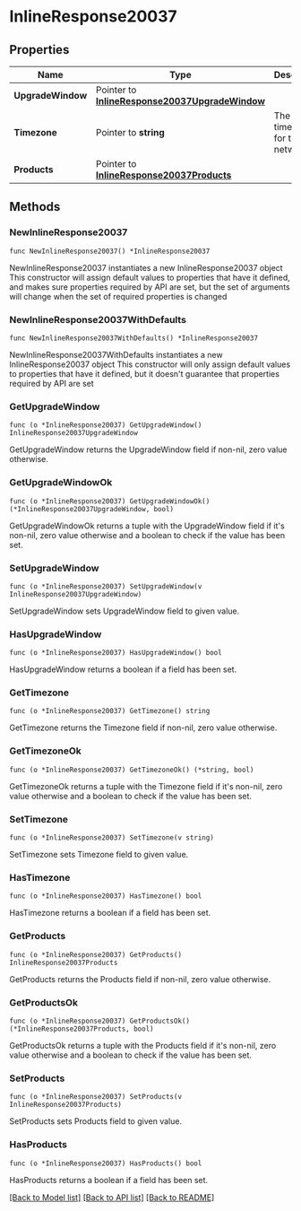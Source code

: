 # InlineResponse20037

## Properties

Name | Type | Description | Notes
------------ | ------------- | ------------- | -------------
**UpgradeWindow** | Pointer to [**InlineResponse20037UpgradeWindow**](InlineResponse20037UpgradeWindow.md) |  | [optional] 
**Timezone** | Pointer to **string** | The timezone for the network | [optional] 
**Products** | Pointer to [**InlineResponse20037Products**](InlineResponse20037Products.md) |  | [optional] 

## Methods

### NewInlineResponse20037

`func NewInlineResponse20037() *InlineResponse20037`

NewInlineResponse20037 instantiates a new InlineResponse20037 object
This constructor will assign default values to properties that have it defined,
and makes sure properties required by API are set, but the set of arguments
will change when the set of required properties is changed

### NewInlineResponse20037WithDefaults

`func NewInlineResponse20037WithDefaults() *InlineResponse20037`

NewInlineResponse20037WithDefaults instantiates a new InlineResponse20037 object
This constructor will only assign default values to properties that have it defined,
but it doesn't guarantee that properties required by API are set

### GetUpgradeWindow

`func (o *InlineResponse20037) GetUpgradeWindow() InlineResponse20037UpgradeWindow`

GetUpgradeWindow returns the UpgradeWindow field if non-nil, zero value otherwise.

### GetUpgradeWindowOk

`func (o *InlineResponse20037) GetUpgradeWindowOk() (*InlineResponse20037UpgradeWindow, bool)`

GetUpgradeWindowOk returns a tuple with the UpgradeWindow field if it's non-nil, zero value otherwise
and a boolean to check if the value has been set.

### SetUpgradeWindow

`func (o *InlineResponse20037) SetUpgradeWindow(v InlineResponse20037UpgradeWindow)`

SetUpgradeWindow sets UpgradeWindow field to given value.

### HasUpgradeWindow

`func (o *InlineResponse20037) HasUpgradeWindow() bool`

HasUpgradeWindow returns a boolean if a field has been set.

### GetTimezone

`func (o *InlineResponse20037) GetTimezone() string`

GetTimezone returns the Timezone field if non-nil, zero value otherwise.

### GetTimezoneOk

`func (o *InlineResponse20037) GetTimezoneOk() (*string, bool)`

GetTimezoneOk returns a tuple with the Timezone field if it's non-nil, zero value otherwise
and a boolean to check if the value has been set.

### SetTimezone

`func (o *InlineResponse20037) SetTimezone(v string)`

SetTimezone sets Timezone field to given value.

### HasTimezone

`func (o *InlineResponse20037) HasTimezone() bool`

HasTimezone returns a boolean if a field has been set.

### GetProducts

`func (o *InlineResponse20037) GetProducts() InlineResponse20037Products`

GetProducts returns the Products field if non-nil, zero value otherwise.

### GetProductsOk

`func (o *InlineResponse20037) GetProductsOk() (*InlineResponse20037Products, bool)`

GetProductsOk returns a tuple with the Products field if it's non-nil, zero value otherwise
and a boolean to check if the value has been set.

### SetProducts

`func (o *InlineResponse20037) SetProducts(v InlineResponse20037Products)`

SetProducts sets Products field to given value.

### HasProducts

`func (o *InlineResponse20037) HasProducts() bool`

HasProducts returns a boolean if a field has been set.


[[Back to Model list]](../README.md#documentation-for-models) [[Back to API list]](../README.md#documentation-for-api-endpoints) [[Back to README]](../README.md)


